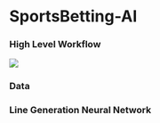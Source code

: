 # SportsBetting-AI

### High Level Workflow
![](https://lh7-rt.googleusercontent.com/docsz/AD_4nXcLU08nA7xFEh2n-G2vPRhgB7C-RNrSskxoLcIsmzaxXvvpyi97RkeW8JKXiHvtuUsrKfw0YGRd32pfzIEnstnyN1ctUw3dLtdvALLhKkQZOGvNVYQXQJa4HXm-2MkWmFJgWL4fSIbptZzcJpLHfzo1CLmU?key=AxnRBYyBp3KqZx20flgOOynW)

### Data

### Line Generation Neural Network